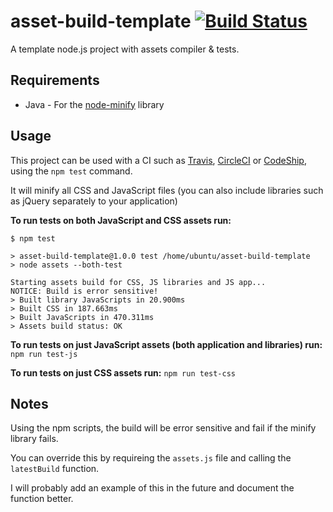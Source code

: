 # asset-build-template [![Build Status](https://travis-ci.org/njb-said/asset-build-template.svg?branch=master)](https://travis-ci.org/njb-said/asset-build-template)
A template node.js project with assets compiler &amp; tests.

## Requirements
* Java - For the [node-minify](http://npm.im/node-minify) library

## Usage

This project can be used with a CI such as [Travis](https://travis-ci.org/), [CircleCI](https://circleci.com/) or [CodeShip](https://codeship.com/), using the `npm test` command.

It will minify all CSS and JavaScript files (you can also include libraries such as jQuery separately to your application)

**To run tests on both JavaScript and CSS assets run:**
```shell
$ npm test

> asset-build-template@1.0.0 test /home/ubuntu/asset-build-template
> node assets --both-test

Starting assets build for CSS, JS libraries and JS app...
NOTICE: Build is error sensitive!
> Built library JavaScripts in 20.900ms
> Built CSS in 187.663ms
> Built JavaScripts in 470.311ms
> Assets build status: OK

```

**To run tests on just JavaScript assets (both application and libraries) run:** `npm run test-js`

**To run tests on just CSS assets run:** `npm run test-css`

## Notes

Using the npm scripts, the build will be error sensitive and fail if the minify library fails.

You can override this by requireing the `assets.js` file and calling the `latestBuild` function.

I will probably add an example of this in the future and document the function better.
